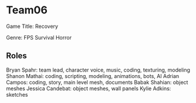 Team06
======

Game Title: Recovery

Genre: FPS Survival Horror

Roles
------
Bryan Spahr: 		team lead, character voice, music, coding, texturing, modeling
Shanon Mathai: 		coding, scripting, modeling, animations, bots, AI
Adrian Campos: 		coding, story, main level mesh, documents
Babak Shahian: 		object meshes
Jessica Candebat: 	object meshes, wall panels
Kylie Adkins: 		sketches